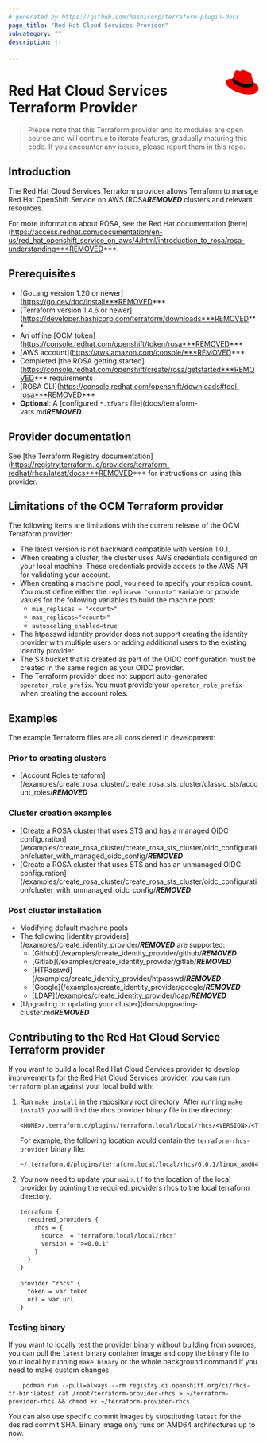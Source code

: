```yaml
---
# generated by https://github.com/hashicorp/terraform-plugin-docs
page_title: "Red Hat Cloud Services Provider"
subcategory: ""
description: |-
  
---
```

<a href="https://redhat.com">
    <img src=".github/Logo_Red_Hat.png" alt="Red Hat logo" title="Red Hat" align="right" height="50" />
</a>

# Red Hat Cloud Services Terraform Provider

> Please note that this Terraform provider and its modules are open source and will continue to iterate features, gradually maturing this code.
> If you encounter any issues, please report them in this repo.

## Introduction

The Red Hat Cloud Services Terraform provider allows Terraform to manage Red Hat OpenShift Service on AWS (ROSA***REMOVED*** clusters and relevant resources.

For more information about ROSA, see the Red Hat documentation [here](https://access.redhat.com/documentation/en-us/red_hat_openshift_service_on_aws/4/html/introduction_to_rosa/rosa-understanding***REMOVED***.

## Prerequisites 
* [GoLang version 1.20 or newer](https://go.dev/doc/install***REMOVED***
* [Terraform version 1.4.6 or newer](https://developer.hashicorp.com/terraform/downloads***REMOVED***
* An offline [OCM token](https://console.redhat.com/openshift/token/rosa***REMOVED***
* [AWS account](https://aws.amazon.com/console/***REMOVED***
* Completed [the ROSA getting started](https://console.redhat.com/openshift/create/rosa/getstarted***REMOVED*** requirements
* [ROSA CLI](https://console.redhat.com/openshift/downloads#tool-rosa***REMOVED***
* **Optional**: A [configured `*.tfvars` file](docs/terraform-vars.md***REMOVED***.

## Provider documentation

See [the Terraform Registry documentation](https://registry.terraform.io/providers/terraform-redhat/rhcs/latest/docs***REMOVED*** for instructions on using this provider.

## Limitations of the OCM Terraform provider

The following items are limitations with the current release of the OCM Terraform provider:

* The latest version is not backward compatible with version 1.0.1.
* When creating a cluster, the cluster uses AWS credentials configured on your local machine. These credentials provide access to the AWS API for validating your account.
* When creating a machine pool, you need to specify your replica count. You must define either the `replicas= "<count>"` variable or provide values for the following variables to build the machine pool:  
   * `min_replicas = "<count>"` 
   * `max_replicas="<count>"` 
   * `autoscaling_enabled=true`
* The htpasswd identity provider does not support creating the identity provider with multiple users or adding additional users to the existing identity provider.
* The S3 bucket that is created as part of the OIDC configuration must be created in the same region as your OIDC provider.
* The Terraform provider does not support auto-generated `operator_role_prefix`. You must provide your `operator_role_prefix` when creating the account roles.

## Examples

The example Terraform files are all considered in development:
### Prior to creating clusters
* [Account Roles terraform](/examples/create_rosa_cluster/create_rosa_sts_cluster/classic_sts/account_roles/***REMOVED***
### Cluster creation examples
* [Create a ROSA cluster that uses STS and has a managed OIDC configuration](/examples/create_rosa_cluster/create_rosa_sts_cluster/oidc_configuration/cluster_with_managed_oidc_config/***REMOVED***
* [Create a ROSA cluster that uses STS and has an unmanaged OIDC configuration](/examples/create_rosa_cluster/create_rosa_sts_cluster/oidc_configuration/cluster_with_unmanaged_oidc_config/***REMOVED***

### Post cluster installation
* Modifying default machine pools
* The following [identity providers](/examples/create_identity_provider/***REMOVED*** are supported:
  * [Github](/examples/create_identity_provider/github/***REMOVED***
  * [Gitlab](/examples/create_identity_provider/gitlab/***REMOVED***
  * [HTPasswd](/examples/create_identity_provider/htpasswd/***REMOVED***
  * [Google](/examples/create_identity_provider/google/***REMOVED***
  * [LDAP](/examples/create_identity_provider/ldap/***REMOVED***
* [Upgrading or updating your cluster](docs/upgrading-cluster.md***REMOVED***

## Contributing to the Red Hat Cloud Service Terraform provider
If you want to build a local Red Hat Cloud Services provider to develop improvements for the Red Hat Cloud Services provider, you can run `terraform plan` against your local build with:
1. Run  ```make install``` in the repository root directory. After running ```make install``` you will find the rhcs provider binary file in the directory:
    ```
    <HOME>/.terraform.d/plugins/terraform.local/local/rhcs/<VERSION>/<TARGET_ARCH>
    ```

    For example, the following location would contain the `terraform-rhcs-provider` binary file: 
    ```    
    ~/.terraform.d/plugins/terraform.local/local/rhcs/0.0.1/linux_amd64
2. You now need to update your `main.tf` to the location of the local provider by pointing the required_providers rhcs to the local terraform directory.

    ```
    terraform {
      required_providers {
        rhcs = {
          source  = "terraform.local/local/rhcs"
          version = ">=0.0.1"
        }
      }
    }

    provider "rhcs" {
      token = var.token
      url = var.url
    }

### Testing binary
If you want to locally test the provider binary without building from sources, you can pull the `latest` binary container image and copy the binary file to your local by running `make binary` or the whole background command if you need to make custom changes:
```
    podman run --pull=always --rm registry.ci.openshift.org/ci/rhcs-tf-bin:latest cat /root/terraform-provider-rhcs > ~/terraform-provider-rhcs && chmod +x ~/terraform-provider-rhcs
```
You can also use specific commit images by substituting `latest` for the desired commit SHA.
Binary image only runs on AMD64 architectures up to now.
